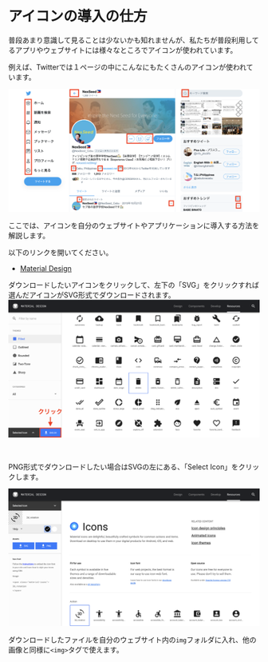 # アイコンの導入の仕方

普段あまり意識して見ることは少ないかも知れませんが、私たちが普段利用してるアプリやウェブサイトには様々なところでアイコンが使われています。
<br>

例えば、Twitterでは１ページの中にこんなにもたくさんのアイコンが使われています。

![](./img/html/icon0.png)

ここでは、アイコンを自分のウェブサイトやアプリケーションに導入する方法を解説します。

以下のリンクを開いてください。

- [Material Design](https://material.io/resources/icons/?style=baseline)

ダウンロードしたいアイコンをクリックして、左下の「SVG」をクリックすれば選んだアイコンがSVG形式でダウンロードされます。
![](./img/html/icon1.png)

<br>

PNG形式でダウンロードしたい場合はSVGの左にある、「Select Icon」をクリックします。

![](./img/html/icon3.png)

ダウンロードしたファイルを自分のウェブサイト内の`img`フォルダに入れ、他の画像と同様に`<img>`タグで使えます。


<!-- png svgの違いと特徴 -->